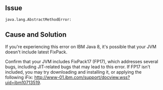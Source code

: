 <!--
title: "Why Do I See The "AbstractMethodError" with WebSphere on IBM Java 8"
description: "Explanation of the "AbstractMethodError""
tags: "troubleshoot java agent AbstractMethodError"
-->

## Issue

```
java.lang.AbstractMethodError:
```

## Cause and Solution

If you're experiencing this error on IBM Java 8, it's possible that your JVM doesn't include latest FixPack. 

Confirm that your JVM includes FixPack17 (FP17), which addresses several bugs, including JIT-related bugs that may lead to this error. If FP17 isn't included, you may try downloading and installing it, or applying the following iFix: http://www-01.ibm.com/support/docview.wss?uid=ibm10713519.
